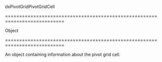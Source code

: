 <!--id-->dxPivotGridPivotGridCell<!--/id-->
===========================================================================
<!--type-->Object<!--/type-->
===========================================================================

<!--shortDescription-->
An object containing information about the pivot grid cell.
<!--/shortDescription-->

<!--fullDescription-->

<!--/fullDescription-->